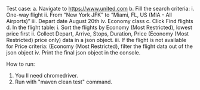 Test case:
a. Navigate to https://www.united.com
b. Fill the search criteria:
i. One-way flight
ii. From “New York JFK” to “Miami, FL, US (MIA - All Airports)”
iii. Depart date August 20th
iv. Economy class
c. Click Find flights
d. In the flight table:
i. Sort the flights by Economy (Most Restricted), lowest price first
ii. Collect Depart, Arrive, Stops, Duration, Price (Economy (Most Restricted)
price only) data in a json object.
iii. If the flight is not available for Price criteria: (Economy (Most Restricted),
filter the flight data out of the json object
iv. Print the final json object in the console.

How to run:
1. You ll need chromedriver.
2. Run with "maven clean test" command.

